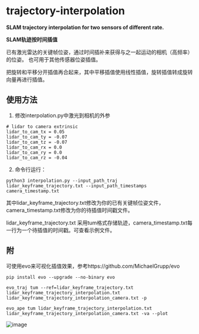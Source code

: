 # trajectory-interpolation
**SLAM trajectory interpolation for two sensors of different rate.** 

**SLAM轨迹按时间插值**

已有激光雷达的关键帧位姿，通过时间插补来获得与之一起运动的相机（高频率）的位姿。
也可用于其他传感器位姿插值。

把旋转和平移分开插值再合起来，其中平移插值使用线性插值，旋转插值转成旋转向量再进行插值。

## 使用方法
1. 修改interpolation.py中激光到相机的外参

```
# lidar to camera extrinsic
lidar_to_cam_tx = 0.05
lidar_to_cam_ty = -0.07
lidar_to_cam_tz = -0.07
lidar_to_cam_rx = 0.0
lidar_to_cam_ry = 0.0
lidar_to_cam_rz = -0.04
```
2. 命令行运行：
```
python3 interpolation.py --input_path_traj lidar_keyframe_trajectory.txt --input_path_timestamps camera_timestamp.txt 

```
其中lidar_keyframe_trajectory.txt修改为你的已有关键帧位姿文件，camera_timestamp.txt修改为你的待插值时间戳文件。

lidar_keyframe_trajectory.txt 采用tum格式存储轨迹，camera_timestamp.txt每一行为一个待插值的时间戳。可查看示例文件。

## 附
可使用evo来可视化插值效果，参考https://github.com/MichaelGrupp/evo
```
pip install evo --upgrade --no-binary evo
```
```
evo_traj tum --ref=lidar_keyframe_trajectory.txt lidar_keyframe_trajectory_interpolation.txt lidar_keyframe_trajectory_interpolation_camera.txt -p
```
```
evo_ape tum lidar_keyframe_trajectory_interpolation.txt lidar_keyframe_trajectory_interpolation_camera.txt -va --plot
```
![image](https://user-images.githubusercontent.com/78134664/171545521-aa8338ac-b60b-44cb-9402-031a9a371897.png)

